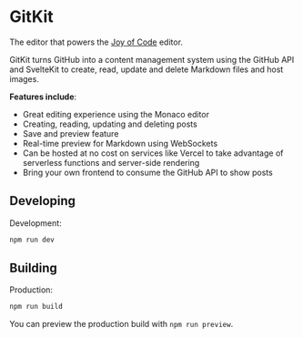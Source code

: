 # GitKit

The editor that powers the [Joy of Code](https://github.com/mattcroat/joy-of-code) editor.

GitKit turns GitHub into a content management system using the GitHub API and SvelteKit to create, read, update and delete Markdown files and host images.

**Features include**:

- Great editing experience using the Monaco editor
- Creating, reading, updating and deleting posts
- Save and preview feature
- Real-time preview for Markdown using WebSockets
- Can be hosted at no cost on services like Vercel to take advantage of serverless functions and server-side rendering
- Bring your own frontend to consume the GitHub API to show posts

## Developing

Development:

```bash
npm run dev
```

## Building

Production:

```bash
npm run build
```

You can preview the production build with `npm run preview`.
